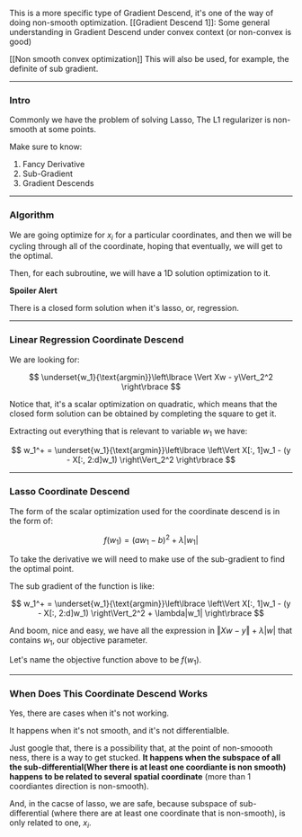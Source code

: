 This is a more specific type of Gradient Descend, it's one of the way of doing non-smooth optimization. 
[[Gradient Descend 1]]: Some general understanding in Gradient Descend under convex context (or non-convex is good)

[[Non smooth convex optimization]]
This will also be used, for example, the definite of sub gradient.

---
### **Intro**
Commonly we have the problem of solving Lasso, The L1 regularizer is non-smooth at some points. 

Make sure to know: 
1. Fancy Derivative 
2. Sub-Gradient 
3. Gradient Descends

---
### **Algorithm**

We are going optimize for $x_i$ for a particular coordinates, and then we will be cycling through all of the coordinate, hoping that eventually, we will get to the optimal. 

Then, for each subroutine, we will have a 1D solution optimization to it. 

**Spoiler Alert**

There is a closed form solution when it's lasso, or, regression. 


---
### **Linear Regression Coordinate Descend**

We are looking for: 

$$
\underset{w_1}{\text{argmin}}\left\lbrace
    \Vert Xw  - y\Vert_2^2
\right\rbrace
$$

Notice that, it's a scalar optimization on quadratic, which means that the closed form solution can be obtained by completing the square to get it. 

Extracting out everything that is relevant to variable $w_1$ we have: 

$$
w_1^+ = \underset{w_1}{\text{argmin}}\left\lbrace
    \left\Vert
         X[:, 1]w_1 - (y - X[:, 2:d]w_1)
    \right\Vert_2^2
\right\rbrace
$$




---
### **Lasso Coordinate Descend**

The form of the scalar optimization used for the coordinate descend is in the form of: 

$$
f(w_1) = (aw_1 - b)^2 + \lambda |w_1|
$$

To take the derivative we will need to make use of the sub-gradient to find the optimal point. 

The sub gradient of the function is like: 

$$
w_1^+ = \underset{w_1}{\text{argmin}}\left\lbrace
    \left\Vert
         X[:, 1]w_1 - (y - X[:, 2:d]w_1)
    \right\Vert_2^2 + \lambda|w_1|
\right\rbrace
$$

And boom, nice and easy, we have all the expression in $\Vert Xw - y\Vert + \lambda |w|$ that contains $w_1$, our objective parameter. 

Let's name the objective function above to be $f(w_1)$. 


---
### **When Does This Coordinate Descend Works**

Yes, there are cases when it's not working. 

It happens when it's not smooth, and it's not differentialble. 

Just google that, there is a possibility that, at the point of non-smoooth ness, there is a way to get stucked. **It happens when the subspace of all the sub-differential(Wher there is at least one coordiante is non smooth) happens to be related to several spatial coordinate** (more than 1 coordiantes direction is non-smooth). 

And, in the cacse of lasso, we are safe, because subspace of sub-differential (where there are at least one coordinate that is non-smooth), is only related to one, $x_i$. 


